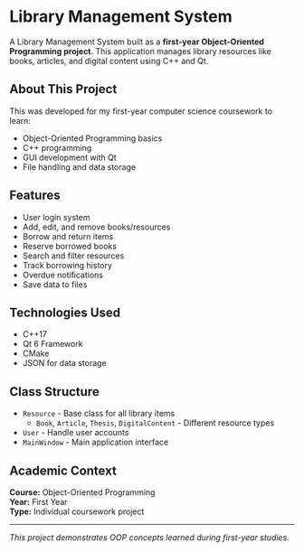 # Library Management System

A Library Management System built as a **first-year Object-Oriented Programming project**. This application manages library resources like books, articles, and digital content using C++ and Qt.

## About This Project

This was developed for my first-year computer science coursework to learn:
- Object-Oriented Programming basics
- C++ programming 
- GUI development with Qt
- File handling and data storage

## Features

- User login system
- Add, edit, and remove books/resources
- Borrow and return items
- Reserve borrowed books
- Search and filter resources
- Track borrowing history
- Overdue notifications
- Save data to files

## Technologies Used

- C++17
- Qt 6 Framework
- CMake
- JSON for data storage

## Class Structure

- `Resource` - Base class for all library items
  - `Book`, `Article`, `Thesis`, `DigitalContent` - Different resource types
- `User` - Handle user accounts
- `MainWindow` - Main application interface

## Academic Context

**Course:** Object-Oriented Programming  
**Year:** First Year  
**Type:** Individual coursework project

---

*This project demonstrates OOP concepts learned during first-year studies.*